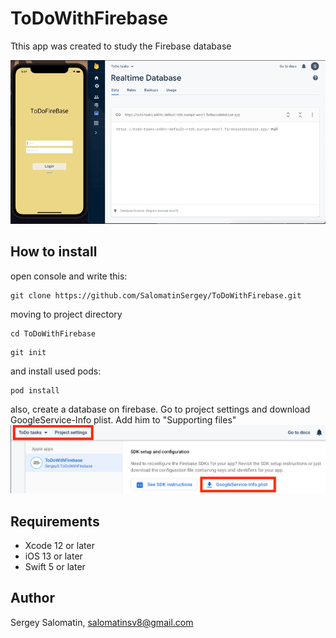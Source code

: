 # ToDoWithFirebase

 Tthis app was created to study the Firebase database

 ![Image](https://github.com/SalomatinSergey/ToDoWithFirebase/blob/main/ToDoWithFirebase/Supporting%20files/Assets.xcassets/app.dataset/app.gif)

 ## How to install
 open console and write this:

 ```
 git clone https://github.com/SalomatinSergey/ToDoWithFirebase.git
 ```
 moving to project directory
 ```
 cd ToDoWithFirebase
 ```
 ```
 git init 
 ```
 and install used pods:
 ```
 pod install
 ```
 also, create a database on firebase. Go to project settings and download GoogleService-Info plist. Add him to "Supporting files"
![Image2](https://github.com/SalomatinSergey/ToDoWithFirebase/blob/main/ToDoWithFirebase/Supporting%20files/Assets.xcassets/app.dataset/2022-06-27_10-25-09.png)
 ## Requirements

 - Xcode 12 or later
 - iOS 13 or later
 - Swift 5 or later

 ## Author

 Sergey Salomatin, salomatinsv8@gmail.com
